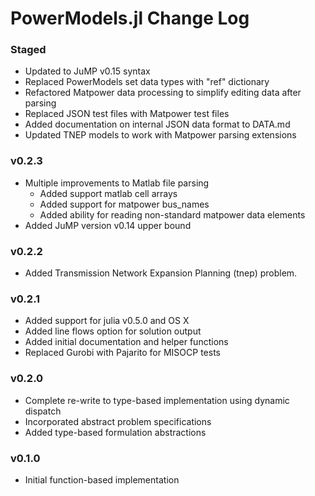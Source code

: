 PowerModels.jl Change Log 
=================

### Staged
- Updated to JuMP v0.15 syntax
- Replaced PowerModels set data types with "ref" dictionary
- Refactored Matpower data processing to simplify editing data after parsing
- Replaced JSON test files with Matpower test files
- Added documentation on internal JSON data format to DATA.md
- Updated TNEP models to work with Matpower parsing extensions

### v0.2.3
- Multiple improvements to Matlab file parsing
  - Added support matlab cell arrays
  - Added support for matpower bus_names
  - Added ability for reading non-standard matpower data elements
- Added JuMP version v0.14 upper bound 

### v0.2.2
- Added Transmission Network Expansion Planning (tnep) problem.

### v0.2.1
- Added support for julia v0.5.0 and OS X
- Added line flows option for solution output
- Added initial documentation and helper functions
- Replaced Gurobi with Pajarito for MISOCP tests

### v0.2.0
- Complete re-write to type-based implementation using dynamic dispatch
- Incorporated abstract problem specifications
- Added type-based formulation abstractions

### v0.1.0
- Initial function-based implementation
